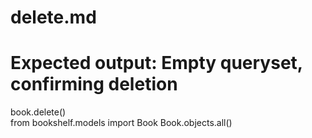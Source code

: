 # delete.md  
# Expected output: Empty queryset, confirming deletion
book.delete()  
from bookshelf.models import Book
Book.objects.all()
